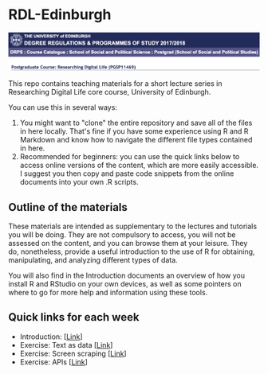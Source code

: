 # RDL-Edinburgh

![Alt Text](coursebanner.png)

This repo contains teaching materials for a short lecture series in Researching Digital Life core course, University of Edinburgh. 

You can use this in several ways:

1. You might want to "clone" the entire repository and save all of the files in here locally. That's fine if you have some experience using R and R Markdown and know how to navigate the different file types contained in here. 
2. Recommended for beginners: you can use the quick links below to access online versions of the content, which are more easily accessible. I suggest you then copy and paste code snippets from the online documents into your own .R scripts.

## Outline of the materials

These materials are intended as supplementary to the lectures and tutorials you will be doing. They are not compulsory to access, you will not be assessed on the content, and you can browse them at your leisure. They do, nonetheless, provide a useful introduction to the use of R for obtaining, manipulating, and analyzing different types of data. 

You will also find in the Introduction documents an overview of how you install R and RStudio on your own devices, as well as some pointers on where to go for more help and information using these tools.

## Quick links for each week

- Introduction: \[[Link](https://raw.githack.com/cjbarrie/RDL-Ed/main/01-intro/01-intro.html)\]
- Exercise: Text as data \[[Link](https://raw.githack.com/cjbarrie/RDL-Ed/main/02-text-as-data/02-week6.html)\]
- Exercise: Screen scraping \[[Link](https://raw.githack.com/cjbarrie/RDL-Ed/main/03-screenscrape-apis/03-week7.html)\]
- Exercise: APIs \[[Link](https://raw.githack.com/cjbarrie/RDL-Ed/main/03-screenscrape-apis/03-week7-2.html)\]